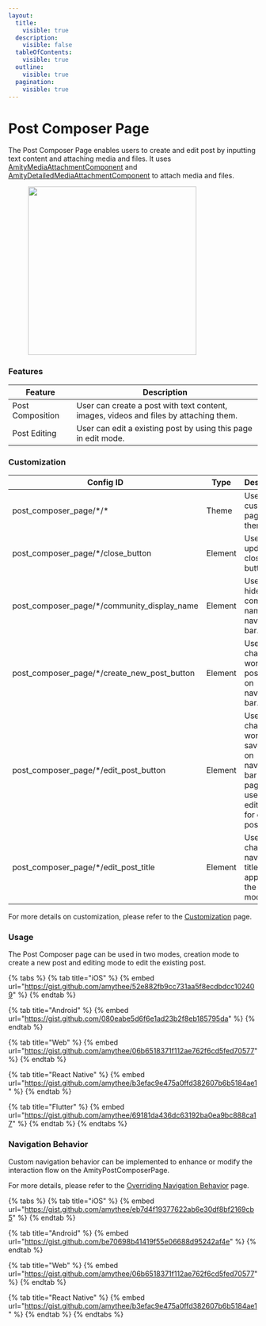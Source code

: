 ```yaml
---
layout:
  title:
    visible: true
  description:
    visible: false
  tableOfContents:
    visible: true
  outline:
    visible: true
  pagination:
    visible: true
---
```


# Post Composer Page

The Post Composer Page enables users to create and edit post by inputting text content and attaching media and files. It uses [AmityMediaAttachmentComponent](https://app.gitbook.com/o/-LC7aYJfVrBgEkQp-YT8/s/-MX0mOAVWkotGme0iRzu/~/changes/3277/amity-uikit/uikit-v4-beta/social/post-composer-page/media-attachment-component) and [AmityDetailedMediaAttachmentComponent](https://app.gitbook.com/o/-LC7aYJfVrBgEkQp-YT8/s/-MX0mOAVWkotGme0iRzu/~/changes/3277/amity-uikit/uikit-v4-beta/social/post-composer-page/detailed-media-attachment-component) to attach media and files.

<figure><img src="../../../../../.gitbook/assets/Screenshot 2024-07-17 at 3.04.03 PM.png" alt="" width="340"><figcaption></figcaption></figure>

### Features <a href="#features" id="features"></a>

| Feature          | Description                                                                           |
| ---------------- | ------------------------------------------------------------------------------------- |
| Post Composition | User can create a post with text content, images, videos and files by attaching them. |
| Post Editing     | User can edit a existing post by using this page in edit mode.                        |

### Customization

<table><thead><tr><th width="261">Config ID</th><th width="122">Type</th><th>Description</th></tr></thead><tbody><tr><td>post_composer_page/*/*</td><td>Theme</td><td>User can customize page theme.</td></tr><tr><td>post_composer_page/*/close_button</td><td>Element</td><td>User can update close button icon.</td></tr><tr><td>post_composer_page/*/community_display_name</td><td>Element</td><td>User can hide community name on navigation bar.</td></tr><tr><td>post_composer_page/*/create_new_post_button</td><td>Element</td><td>User can change wording of post button on navigation bar.</td></tr><tr><td>post_composer_page/*/edit_post_button</td><td>Element</td><td>User can change wording of save button on navigation bar if this page is used as edit mode for editing post.</td></tr><tr><td>post_composer_page/*/edit_post_title</td><td>Element</td><td>User can change navigation title appeared in the edit mode.</td></tr></tbody></table>

For more details on customization, please refer to the [Customization](../../../customization/) page.

### Usage <a href="#usage" id="usage"></a>

The Post Composer page can be used in two modes, creation mode to create a new post and editing mode to edit the existing post.

{% tabs %}
{% tab title="iOS" %}
{% embed url="https://gist.github.com/amythee/52e882fb9cc731aa5f8ecdbdcc102409" %}
{% endtab %}

{% tab title="Android" %}
{% embed url="https://gist.github.com/080eabe5d6f6e1ad23b2f8eb185795da" %}
{% endtab %}

{% tab title="Web" %}
{% embed url="https://gist.github.com/amythee/06b6518371f112ae762f6cd5fed70577" %}
{% endtab %}

{% tab title="React Native" %}
{% embed url="https://gist.github.com/amythee/b3efac9e475a0ffd382607b6b5184ae1" %}
{% endtab %}

{% tab title="Flutter" %}
{% embed url="https://gist.github.com/amythee/69181da436dc63192ba0ea9bc888ca17" %}
{% endtab %}
{% endtabs %}

### Navigation Behavior

Custom navigation behavior can be implemented to enhance or modify the interaction flow on the AmityPostComposerPage.

For more details, please refer to the [Overriding Navigation Behavior](https://docs.amity.co/amity-uikit/uikit-v4-beta/customization/overriding-navigation-behaviour) page.

{% tabs %}
{% tab title="iOS" %}
{% embed url="https://gist.github.com/amythee/eb7d4f19377622ab6e30df8bf2169cb5" %}
{% endtab %}

{% tab title="Android" %}
{% embed url="https://gist.github.com/be70698b41419f55e06688d95242af4e" %}
{% endtab %}

{% tab title="Web" %}
{% embed url="https://gist.github.com/amythee/06b6518371f112ae762f6cd5fed70577" %}
{% endtab %}

{% tab title="React Native" %}
{% embed url="https://gist.github.com/amythee/b3efac9e475a0ffd382607b6b5184ae1" %}
{% endtab %}
{% endtabs %}

